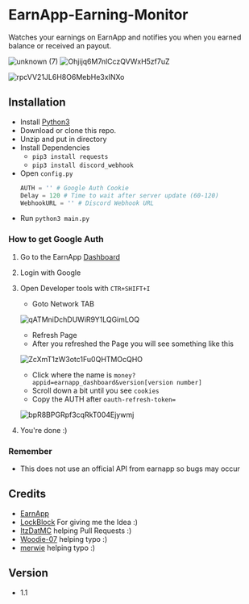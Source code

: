 # EarnApp-Earning-Monitor
Watches your earnings on EarnApp and notifies you when you earned balance or received an payout.


![unknown (7)](https://user-images.githubusercontent.com/65712074/140953429-4049d955-f99e-461b-b03e-94d78ce2d98d.png)
![Ohjijq6M7nlCczQVWxH5zf7uZ](https://user-images.githubusercontent.com/65712074/140953604-72e84743-d294-40cf-b4a2-7591df34c088.png)

![rpcVV21JL6H8O6MebHe3xINXo](https://user-images.githubusercontent.com/65712074/140954872-61be8ab7-6881-4142-be20-8b395aa3df46.png)


## Installation

- Install [Python3](https://www.python.org/downloads/)
- Download or clone this repo.
- Unzip and put in directory
- Install Dependencies
  * `pip3 install requests`
  * `pip3 install discord_webhook`
- Open `config.py`
  ```py
  AUTH = '' # Google Auth Cookie
  Delay = 120 # Time to wait after server update (60-120)
  WebhookURL = '' # Discord Webhook URL
  ```
- Run `python3 main.py`

### How to get Google Auth
1) Go to the EarnApp [Dashboard](https://earnapp.com/dashboard/)
2) Login with Google
3) Open Developer tools with `CTR+SHIFT+I`
   * Goto Network TAB
   
   ![qATMniDchDUWiR9Y1LQGimLOQ](https://user-images.githubusercontent.com/65712074/140639251-a6be881d-b394-4fc3-a7e5-2543e80320bb.png)
   
   * Refresh Page
   * After you refreshed the Page you will see something like this
   
   ![ZcXmT1zW3otc1Fu0QHTMOcQHO](https://user-images.githubusercontent.com/65712074/140956237-0ba63c31-94b7-4d67-a80b-dc8438fdb010.gif)

   * Click where the name is `money?appid=earnapp_dashboard&version[version number]`
   * Scroll down a bit until you see `cookies`
   * Copy the AUTH after `oauth-refresh-token=`
   
   ![bpR8BPGRpf3cqRkT004Ejywmj](https://user-images.githubusercontent.com/65712074/140639500-01b4aa40-91bf-48eb-a4af-a45a4b615d4d.png)
4) You're done :)

### Remember
  * This does not use an official API from earnapp so bugs may occur

## Credits
- [EarnApp](https://earnapp.com/)
- [LockBlock](https://github.com/LockBlock-dev/) For giving me the Idea :)
- [ItzDatMC](https://github.com/ItzDatMC) helping Pull Requests :)
- [Woodie-07](https://github.com/Woodie-07) helping typo :)
- [merwie](https://github.com/merwie) helping typo :)

## Version
- 1.1
